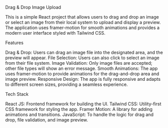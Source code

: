 Drag & Drop Image Upload


This is a simple React project that allows users to drag and drop an image or select an image from their local system to upload and display a preview. The application uses framer-motion for smooth animations and provides a modern user interface styled with Tailwind CSS.

Features



Drag & Drop: Users can drag an image file into the designated area, and the preview will appear.
File Selection: Users can also click to select an image from their file system.
Image Validation: Only image files are accepted; other file types will show an error message.
Smooth Animations: The app uses framer-motion to provide animations for the drag-and-drop area and image preview.
Responsive Design: The app is fully responsive and adapts to different screen sizes, providing a seamless experience.


Tech Stack


React JS: Frontend framework for building the UI.
Tailwind CSS: Utility-first CSS framework for styling the app.
Framer Motion: A library for adding animations and transitions.
JavaScript: To handle the logic for drag and drop, file validation, and image preview.
